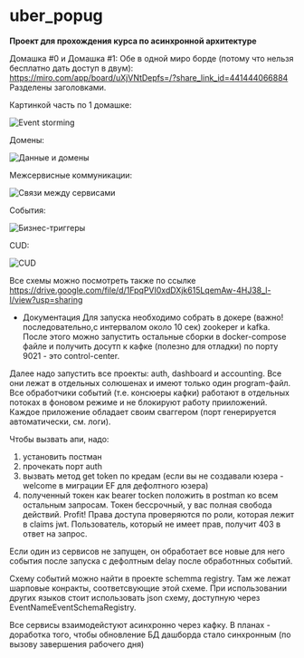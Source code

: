 # uber_popug
**Проект для прохождения курса по асинхронной архитектуре**

Домашка #0 и Домашка #1:
Обе в одной миро борде (потому что нельзя бесплатно дать доступ в двум): https://miro.com/app/board/uXjVNtDepfs=/?share_link_id=441444066884
Разделены заголовками.

Картинкой часть по 1 домашке:

![Event storming](https://github.com/AATarasova/uber_popug/assets/26852748/23acdc24-12de-4818-ac52-34f4ce306d03)

Домены: 

![Данные и домены](https://github.com/AATarasova/uber_popug/assets/26852748/191d68d3-953d-4ad7-aed0-6be3d53f08e9)

Межсервисные коммуникации: 

![Связи между сервисами](https://github.com/AATarasova/uber_popug/assets/26852748/23dea621-7a8c-4a1e-8ee0-2189fb2eb5fe)

События:

![Бизнес-триггеры](https://github.com/AATarasova/uber_popug/assets/26852748/5e958f77-5f2f-4e93-9eba-64eb946702e7)

CUD:

![CUD](https://github.com/AATarasova/uber_popug/assets/26852748/8b55ce8f-b321-4803-a321-8e0ede535318)

Все схемы можно посмотреть также по ссылке https://drive.google.com/file/d/1FpqPVI0xdDXjk615LqemAw-4HJ38_l-I/view?usp=sharing

* Документация
Для запуска необходимо собрать в докере (важно! последовательно,с интервалом около 10 сек) zookeper и kafka. После этого можно запустить остальные сборки в docker-compose файле и получить досутп к кафке (полезно для отладки) по порту 9021  - это control-center.

Далее надо запустить все проекты: auth, dashboard и accounting. Все они лежат в отдельных солюшенах и имеют только один program-файл. Все обработчики событий (т.е. консюеры кафки) работают в отдельных потоках в фоновом режиме и не блокируют работу прииложений. Каждое приложение обладает своим сваггером (порт генерируется автоматически, см. логи). 

Чтобы вызвать апи, надо:
1) установить постман
2) прочекать порт auth
3) вызвать метод get token по кредам (если вы не создавали юзера - welcome в миграции EF для дефолтного юзера)
4) полученный токен как bearer tocken положить в postman ко всем остальным запросам.
Токен бессрочный, у вас полная свобода действий. Profit!
Права доступа проверяются по роли, которая лежит в claims jwt. Пользователь, который не имеет прав, получит 403 в ответ на запрос.

Если один из сервисов не запущен, он обработает все новые для него события после запуска с дефолтным delay после обработнных событий. 

Схему событий можно найти в проекте schemma registry. Там же лежат шарповые конракты, соответсвующие этой схеме. При использовании других языков стоит использовать json схему, доступную через EventNameEventSchemaRegistry.

Все сервисы взаимодейстуют асинхронно через кафку. В планах - доработка того, чтобы обновление БД дашборда стало синхронным (по вызову завершения рабочего дня)

